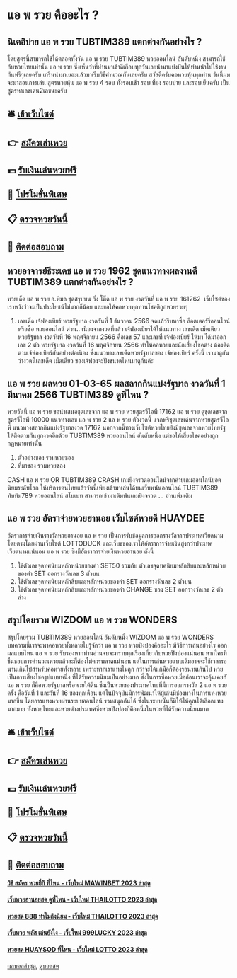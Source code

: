 # แอ พ รวย คืออะไร ?
## นิเคอิบ่าย แอ พ รวย TUBTIM389 แตกต่างกันอย่างไร ?
โดยสูตรนี้สามารถใช้ได้ตลอดทั้งวัน แอ พ รวย TUBTIM389 หวยออนไลน์ อันดับหนึ่ง สามารถใช้กับหวยไทยเท่านั้น แอ พ รวย ซึ่งเห็นว่าที่ผ่านมาเข้าดีเกือบทุกวันเลยนำมาแบ่งปันให้ท่านนำไปใช้งานกันฟรีๆเลยครับ
เกริ่นนำมาเยอะแล้วมาเริ่มวิธีคำนวณกันเลยครับ
สวัสดีครับคอหวยหุ้นทุกท่าน วันนี้ผมจะมาสอนการเล่น สูตรหวยหุ้น แอ พ รวย 4 รอบ ทั้งรอบเช้า รอบเที่ยง รอบบ่าย และรอบเย็นครับ เป็นสูตรหาเลขเด่น2เลขนะครับ

## 🛎 [เข้าเว็บไซต์](https://bit.ly/3BG5bNw)
## 👉 [สมัครเล่นหวย](https://bit.ly/3BG5bNw)
## 💵 [รับเงินเล่นหวยฟรี](https://bit.ly/3C3mvgS)
## 👑 [โปรโมชั่นพิเศษ](https://bit.ly/3C3mvgS)
## 📋 [ตรวจหวยวันนี้](https://bit.ly/3C3mvgS)
## 📱 [ติดต่อสอบถาม](https://bit.ly/3C3mvgS)

## หวยอาจารย์ธีระเดช แอ พ รวย 1962 ชุดแนวทางผลงานดี TUBTIM389 แตกต่างกันอย่างไร ?
หวยเด็ด แอ พ รวย อ.พิมล ชุดสรุปบน วิ่ง โต๊ด แอ พ รวย งวดวันที่ แอ พ รวย 161262  เว็บไซต์ของเราหวังว่าจะเป็นประโยชน์ไม่มากก็น้อย และขอให้คอหวยทุกท่านโชคดีถูกหวยรวยๆ
1. เลขเด็ด เจ้ฟองเบียร์ หวยรัฐบาล งวดวันที่ 1 ธันวาคม 2566 จดแล้วรีบหาซื้อ ล็อตเตอร์รี่ออนไลน์ หรือซื้อ หวยออนไลน์ ด่วน.. เนื่องจากงวดที่แล้ว เจ้ฟองเบียรได้ให้แนวทาง เลขเด็ด เม็ดเดียว หวยรัฐบาล งวดวันที่ 16 พฤศจิกายน 2566 คือเลข 57 และเลขที่ เจ้ฟองเบียร์ ให้มา ได้มาออก เลข 2 ตัว หวยรัฐบาล งวดวันที่ 16 พฤศจิกายน 2566 ทำให้คอหวยและนักเสี่ยงโชคต่าง ต้องติดตามเจ้ฟองเบียร์กันอย่างต่อเนื่อง ซึ่งแนวทางเลขเด็ดหวยรัฐบาลของ เจ้ฟองเบียร์ ครั้งนี้ เรามาดูกันว่างวดนี้เลขเด็ด เม็ดเดียว ของเจ้ฟองจะปังขนาดไหนมาดูกันค่ะ

## แอ พ รวย ผลหวย 01-03-65 ผลสลากกินแบ่งรัฐบาล งวดวันที่ 1 มีนาคม 2566 TUBTIM389 ดูที่ไหน ?
หวยวันนี้ แอ พ รวย ขอนำเสนอชุดเลขจาก แอ พ รวย หวยสูตรวีไอพี 17162 แอ พ รวย ดูชุดเลขจากสูตรวีไอพี 10000 แนวทางเลข แอ พ รวย 2 แอ พ รวย ตัวงวดนี้ แจกฟรีชุดเลขเด่นจากหวยสูตรวีไอพี แนวทางสลากกินแบ่งรัฐบาลงวด 17162 นอกจากนี้ทางเว็บไซต์หวยไทยยังมีชุดเลขจากหวยไทยรัฐให้ติดตามกันทุกงวดอีกด้วย TUBTIM389 หวยออนไลน์ อันดับหนึ่ง แต่ขอให้เสี่ยงโชคอย่างถูกกฎหมายเท่านั้น
1. ตัวอย่างของ รวมหวยซอง
2. ที่มาของ รวมหวยซอง

CASH แอ พ รวย OR TUBTIM389 CRASH เกมยิงจรวดออนไลน์จากค่ายเกมออนไลน์ยอดนิยมระดับโลก ให้บริการคนไทยแล้ววันนี้เพียงเข้ามาเล่นได้บนเว็บพนันออนไลน์ TUBTIM389 ทับทิม789 หวยออนไลน์ สโบเบท สามารถเข้ามาเดิมพันเกมยิงจรวด … อ่านเพิ่มเติม

## แอ พ รวย อัตราจ่ายหวยฮานอย เว็บไซต์หวยดี HUAYDEE
อัตราการจ่ายเงินรางวัลหวยฮานอย แอ พ รวย เป็นการรับข้อมูลการออกรางวัลจากประเทศเวียดนามโดยตรงโดยผ่านเว็บไซต์ LOTTODUCK และเว็บขของเราให้อัตราการจ่ายเงินสูงกว่าประเทศเวียดนามแน่นอน แอ พ รวย ซึ่งมีอัตราการจ่ายเงินหวยฮานอย ดังนี้
1. ใช้ตัวเลขจุดทศนิยมหลักหน่วยของค่า SET50 รวมกับ ตัวเลขจุดทศนิยมหลักสิบและหลักหน่วยของค่า SET ออกรางวัลเลข 3 ตัวบน
2. ใช้ตัวเลขจุดทศนิยมหลักสิบและหลักหน่วยของค่า SET ออกรางวัลเลข 2 ตัวบน
3. ใช้ตัวเลขจุดทศนิยมหลักสิบและหลักหน่วยของค่า CHANGE ของ SET ออกรางวัลเลข 2 ตัวล่าง

## สรุปโดยรวม WIZDOM แอ พ รวย WONDERS
สรุปโดยรวม TUBTIM389 หวยออนไลน์ อันดับหนึ่ง WIZDOM แอ พ รวย WONDERS บทความนี้เราจะพาคอหวยทั้งหลายไปรู้จักว่า แอ พ รวย หวยปิงปองคืออะไร มีวิธีการเล่นอย่างไร ออกผลแบบไหน แอ พ รวย รับรองหากท่านอ่านจบจะทราบทุกเรื่องเกี่ยวกับหวยปิงปองแน่นอน
หากใครที่ชื่นชอบการคำนวณหวยแล้วละก็ต้องไม่ควรพลาดแน่นอน แต่ในการเล่นหวยแบบเดิมอาจจะใช้เวลารอนานเกินไปสำหรับคอหวยทั้งหลาย เพราะหากเราแทงไม่ถูก กว่าจะได้แก้มือก็ต้องรอนานเกินไป
หวยเป็นการเสี่ยงโชครูปแบบหนึ่ง ที่ได้รับความนิยมเป็นอย่างมาก ซึ่งในการซื้อหวยเมื่อก่อนเราจะคุ้นเคยกั แอ พ รวย ก็คือหวยรัฐบาลหรือหวยใต้ดิน ซึ่งเป็นหวยของประเทศไทยที่มีการออกรางวัล 2 แอ พ รวย ครั้ง คือวันที่ 1 และวันที่ 16 ของทุกเดือน
แต่ในปัจจุบันมีการพัฒนาให้ผู้เล่นมีช่องทางในการแทงหวยมากขึ้น โดยการแทงหวยผ่านระบบออนไลน์ รวมสนุกกันได้ ซึ่งในระบบนั้นก็มีให้ให้คุณได้เลือกแทงมากมาย ทั้งหวยไทยและหวยต่างประเทศซึ่งหวยปิงปองก็คือหนึ่งในหวยที่ได้รับความนิยมมาก

## 🛎 [เข้าเว็บไซต์](https://bit.ly/3BG5bNw)
## 👉 [สมัครเล่นหวย](https://bit.ly/3BG5bNw)
## 💵 [รับเงินเล่นหวยฟรี](https://bit.ly/3C3mvgS)
## 👑 [โปรโมชั่นพิเศษ](https://bit.ly/3C3mvgS)
## 📋 [ตรวจหวยวันนี้](https://bit.ly/3C3mvgS)
## 📱 [ติดต่อสอบถาม](https://bit.ly/3C3mvgS)

#### [วิธี สมัคร หวยยี่กี ที่ไหน - เว็บใหม่ MAWINBET 2023 ล่าสุด](https://atom.io/themes/วิธี%20สมัคร%20หวยยี่กี%20ที่ไหน%20-%20เว็บใหม่%20mawinbet%202023%20ล่าสุด)
#### [เว็บหวยฮานอยสด ดูที่ไหน - เว็บใหม่ THAILOTTO 2023 ล่าสุด](https://atom.io/themes/เว็บหวยฮานอยสด%20ดูที่ไหน%20-%20เว็บใหม่%20thailotto%202023%20ล่าสุด)
#### [หวยสด 888 ทำไมถึงนิยม - เว็บใหม่ THAILOTTO 2023 ล่าสุด](https://atom.io/themes/หวยสด%20888%20ทำไมถึงนิยม%20-%20เว็บใหม่%20thailotto%202023%20ล่าสุด)
#### [เว็บหวย พลัส เล่นยังไง - เว็บใหม่ 999LUCKY 2023 ล่าสุด](https://atom.io/themes/เว็บหวย%20พลัส%20เล่นยังไง%20-%20เว็บใหม่%20999lucky%202023%20ล่าสุด)
#### [หวยสด HUAYSOD ที่ไหน - เว็บใหม่ LOTTO 2023 ล่าสุด](https://atom.io/themes/หวยสด%20huaysod%20ที่ไหน%20-%20เว็บใหม่%20lotto%202023%20ล่าสุด)

[ผลบอลล่าสุด](https://siamsport.tv "ผลบอลล่าสุด"), [ดูบอลสด](https://siamsport.tv/ดูบอลสด "ดูบอลสด")